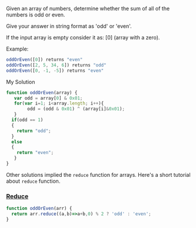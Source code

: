 
Given an array of numbers, determine whether the sum of all of the numbers is odd or even.

Give your answer in string format as 'odd' or 'even'.

If the input array is empty consider it as: [0] (array with a zero).

Example:
```js
oddOrEven([0]) returns "even"
oddOrEven([2, 5, 34, 6]) returns "odd"
oddOrEven([0, -1, -5]) returns "even"
```

My Solution

```js
function oddOrEven(array) {
   var odd = array[0] & 0x01;
   for(var i=1; i<array.length; i++){
		odd = (odd & 0x01) ^ (array[i]&0x01);
   }
  if(odd == 1)
  { 
    return "odd";
  }
  else
  { 
    return "even";
   }
}
```

Other solutions implied the `reduce` function for arrays. Here's a short tutorial about `reduce` function.

### [Reduce](https://developer.mozilla.org/en-US/docs/Web/JavaScript/Reference/Global_Objects/Array/Reduce)


```js
function oddOrEven(arr) {
  return arr.reduce((a,b)=>a+b,0) % 2 ? 'odd' : 'even';
}
```
